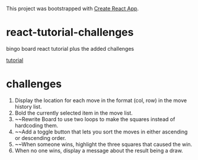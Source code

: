 
This project was bootstrapped with [Create React App](https://github.com/facebook/create-react-app).

# react-tutorial-challenges
bingo board react tutorial plus the added challenges

[tutorial](https://reactjs.org/tutorial/tutorial.html#setup-for-the-tutorial)

# challenges

1) Display the location for each move in the format (col, row) in the move history list.
2) Bold the currently selected item in the move list.
3) ~~Rewrite Board to use two loops to make the squares instead of hardcoding them.
4) ~~Add a toggle button that lets you sort the moves in either ascending or descending order.
5) ~~When someone wins, highlight the three squares that caused the win.
6) When no one wins, display a message about the result being a draw.
